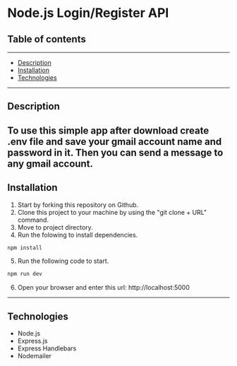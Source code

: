 # **Node.js Login/Register API**
## **Table of contents**
---
- [Description](#Description)
- [Installation](#Installation)
- [Technologies](#Technologies)
---
## **Description**
To use this simple app after download create .env file and save your gmail account name and password in it. Then you can send a message to any gmail account.
---
## **Installation**
1. Start by forking this repository on Github.
2. Clone this project to your machine by using the "git clone + URL" command.
3. Move to project directory.
4. Run the folowing to install dependencies.
```javascript
npm install
``` 
5. Run the following code to start.
```javascript
npm run dev
```
6. Open your browser and enter this url: http://localhost:5000
---
## **Technologies**
- Node.js
- Express.js
- Express Handlebars
- Nodemailer
